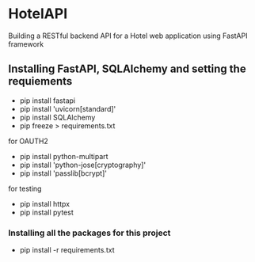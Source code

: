# HotelAPI

Building a RESTful backend API for a Hotel web application using FastAPI framework

## Installing FastAPI, SQLAlchemy and setting the requiements
* pip install fastapi
* pip install 'uvicorn[standard]'
* pip install SQLAlchemy
* pip freeze > requirements.txt

for OAUTH2
* pip install python-multipart
* pip install 'python-jose[cryptography]'
* pip install 'passlib[bcrypt]'

for testing
* pip install httpx
* pip install pytest

### Installing all the packages for this project
* pip install -r requirements.txt
